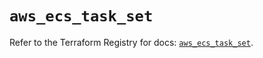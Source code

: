 # `aws_ecs_task_set`

Refer to the Terraform Registry for docs: [`aws_ecs_task_set`](https://registry.terraform.io/providers/hashicorp/aws/6.13.0/docs/resources/ecs_task_set).
